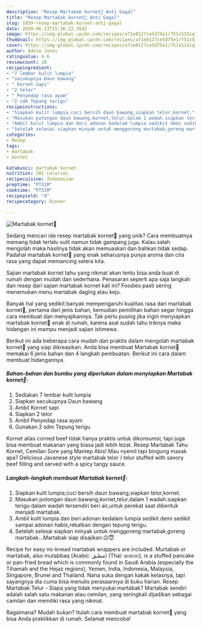 ```yaml
---
description: "Resep Martabak kornet🥙 Anti Gagal"
title: "Resep Martabak kornet🥙 Anti Gagal"
slug: 1859-resep-martabak-kornet-anti-gagal
date: 2020-06-23T15:36:22.354Z
image: https://img-global.cpcdn.com/recipes/a71e0127ce5d75e1/751x532cq70/martabak-kornet🥙-foto-resep-utama.jpg
thumbnail: https://img-global.cpcdn.com/recipes/a71e0127ce5d75e1/751x532cq70/martabak-kornet🥙-foto-resep-utama.jpg
cover: https://img-global.cpcdn.com/recipes/a71e0127ce5d75e1/751x532cq70/martabak-kornet🥙-foto-resep-utama.jpg
author: Adele Jones
ratingvalue: 4.6
reviewcount: 10
recipeingredient:
- "7 lembar kulit lumpia"
- "secukupnya Daun bawang"
- " Kornet sapi"
- "2 telor"
- " Penyedap rasa ayam"
- "2 sdm Tepung terigu"
recipeinstructions:
- "Siapkan kulit lumpia,cuci bersih daun bawang,siapkan telor,kornet."
- "Masukan potongan daun bawang,kornet,telur,dalam 1 wadah.siapkan terigu dalam wadah tersendiri beri air,untuk perekat saat dibentuk menjadi martabak."
- "Ambil kulit lumpia dan beri adonan kedalam lumpia sedikit demi sedikit sampai adonan habis,rekatkan dengan tepung terigu."
- "Setelah selesai siapkan minyak untuk menggoreng martabak,goreng martabak...Martabak siap disajikan.😉😇"
categories:
- Resep
tags:
- martabak
- kornet

katakunci: martabak kornet 
nutrition: 281 calories
recipecuisine: Indonesian
preptime: "PT31M"
cooktime: "PT31M"
recipeyield: "4"
recipecategory: Dinner

---
```



![Martabak kornet🥙](https://img-global.cpcdn.com/recipes/a71e0127ce5d75e1/751x532cq70/martabak-kornet🥙-foto-resep-utama.jpg)

Sedang mencari ide resep martabak kornet🥙 yang unik? Cara membuatnya memang tidak terlalu sulit namun tidak gampang juga. Kalau salah mengolah maka hasilnya tidak akan memuaskan dan bahkan tidak sedap. Padahal martabak kornet🥙 yang enak seharusnya punya aroma dan cita rasa yang dapat memancing selera kita.

Sajian martabak kornet tahu yang nikmat akan tentu bisa anda buat di rumah dengan mudah dan sederhana. Penasaran seperti apa saja langkah dan resep dari sajian martabak kornet kali ini? Foodies pasti sering menemukan menu martabak daging atau keju.

Banyak hal yang sedikit banyak mempengaruhi kualitas rasa dari martabak kornet🥙, pertama dari jenis bahan, kemudian pemilihan bahan segar hingga cara membuat dan menyajikannya. Tak perlu pusing jika ingin menyiapkan martabak kornet🥙 enak di rumah, karena asal sudah tahu triknya maka hidangan ini mampu menjadi sajian istimewa.


Berikut ini ada beberapa cara mudah dan praktis dalam mengolah martabak kornet🥙 yang siap dikreasikan. Anda bisa membuat Martabak kornet🥙 memakai 6 jenis bahan dan 4 langkah pembuatan. Berikut ini cara dalam membuat hidangannya.

<!--inarticleads1-->

##### Bahan-bahan dan bumbu yang diperlukan dalam menyiapkan Martabak kornet🥙:

1. Sediakan 7 lembar kulit lumpia
1. Siapkan secukupnya Daun bawang
1. Ambil  Kornet sapi
1. Siapkan 2 telor
1. Ambil  Penyedap rasa ayam
1. Gunakan 2 sdm Tepung terigu


Kornet alias corned beef tidak hanya praktis untuk dikonsumsi, tapi juga bisa membuat makanan yang biasa jadi lebih lezat. Resep Martabak Tahu Kornet, Cemilan Sore yang Mantep Abis! Mau nyemil tapi bingung masak apa? Delicious Javanese style martabak telor / telur stuffed with savory beef filling and served with a spicy tangy sauce. 

<!--inarticleads2-->

##### Langkah-langkah membuat Martabak kornet🥙:

1. Siapkan kulit lumpia,cuci bersih daun bawang,siapkan telor,kornet.
1. Masukan potongan daun bawang,kornet,telur,dalam 1 wadah.siapkan terigu dalam wadah tersendiri beri air,untuk perekat saat dibentuk menjadi martabak.
1. Ambil kulit lumpia dan beri adonan kedalam lumpia sedikit demi sedikit sampai adonan habis,rekatkan dengan tepung terigu.
1. Setelah selesai siapkan minyak untuk menggoreng martabak,goreng martabak...Martabak siap disajikan.😉😇


Recipe for easy no-knead martabak wrappers are included. Murtabak or martabak, also mutabbaq (Arabic: مطبق‎‎) (Thai: มะตะบะ), is a stuffed pancake or pan-fried bread which is commonly found in Saudi Arabia (especially the Tihamah and the Hejaz regions), Yemen, India, Indonesia, Malaysia, Singapore, Brunei and Thailand. Nana suka dengan kakak kelasnya, tapi sayangnya dia cuma bisa menulis perasaannya di buku harian. Resep Martabak Telur - Siapa yang tidak menyukai martabak? Martabak sendiri adalah salah satu makanan atau cemilan, yang seringkali dijadikan sebagai camilan dan memiliki rasa yang nikmat. 

Bagaimana? Mudah bukan? Itulah cara membuat martabak kornet🥙 yang bisa Anda praktikkan di rumah. Selamat mencoba!
